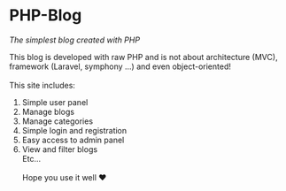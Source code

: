 # PHP-Blog
_The simplest blog created with PHP_

This blog is developed with raw PHP and is not about architecture (MVC), framework (Laravel, symphony ...) and even object-oriented! <br><br>
This site includes:
1. Simple user panel
2. Manage blogs
3. Manage categories
4. Simple login and registration
5. Easy access to admin panel
6. View and filter blogs<br>
    Etc... <br><br>
Hope you use it well ❤️
